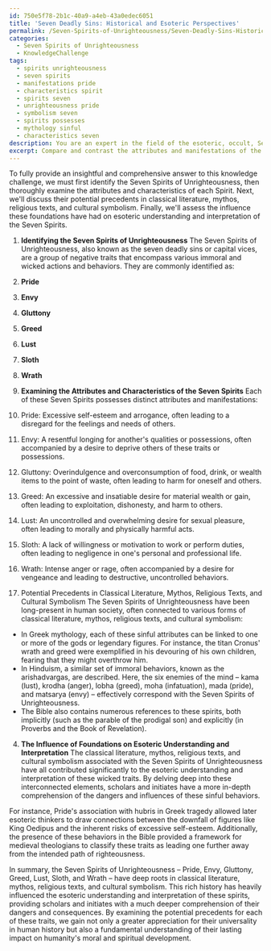 ```yaml
---
id: 750e5f78-2b1c-40a9-a4eb-43a0edec6051
title: 'Seven Deadly Sins: Historical and Esoteric Perspectives'
permalink: /Seven-Spirits-of-Unrighteousness/Seven-Deadly-Sins-Historical-and-Esoteric-Perspectives/
categories:
  - Seven Spirits of Unrighteousness
  - KnowledgeChallenge
tags:
  - spirits unrighteousness
  - seven spirits
  - manifestations pride
  - characteristics spirit
  - spirits seven
  - unrighteousness pride
  - symbolism seven
  - spirits possesses
  - mythology sinful
  - characteristics seven
description: You are an expert in the field of the esoteric, occult, Seven Spirits of Unrighteousness and Education. You are a writer of tests, challenges, books and deep knowledge on Seven Spirits of Unrighteousness for initiates and students to gain deep insights and understanding from. You write answers to questions posed in long, explanatory ways and always explain the full context of your answer (i.e., related concepts, formulas, examples, or history), as well as the step-by-step thinking process you take to answer the challenges. Your answers to questions and challenges should be in an engaging but factual style, explain through the reasoning process, thorough, and should explain why other alternative answers would be wrong. Summarize the key themes, ideas, and conclusions at the end.
excerpt: Compare and contrast the attributes and manifestations of the Seven Spirits of Unrighteousness with their potential precedents in classical literature, mythos, religious texts, and cultural symbolism, while evaluating the influence these foundations have had on the esoteric understanding and interpretation of the Seven Spirits.
---
```

To fully provide an insightful and comprehensive answer to this knowledge challenge, we must first identify the Seven Spirits of Unrighteousness, then thoroughly examine the attributes and characteristics of each Spirit. Next, we'll discuss their potential precedents in classical literature, mythos, religious texts, and cultural symbolism. Finally, we'll assess the influence these foundations have had on esoteric understanding and interpretation of the Seven Spirits.

1. **Identifying the Seven Spirits of Unrighteousness**
The Seven Spirits of Unrighteousness, also known as the seven deadly sins or capital vices, are a group of negative traits that encompass various immoral and wicked actions and behaviors. They are commonly identified as: 
1. **Pride**
2. **Envy**
3. **Gluttony**
4. **Greed**
5. **Lust**
6. **Sloth**
7. **Wrath**

2. **Examining the Attributes and Characteristics of the Seven Spirits**
Each of these Seven Spirits possesses distinct attributes and manifestations:

1. Pride: Excessive self-esteem and arrogance, often leading to a disregard for the feelings and needs of others.
2. Envy: A resentful longing for another's qualities or possessions, often accompanied by a desire to deprive others of these traits or possessions.
3. Gluttony: Overindulgence and overconsumption of food, drink, or wealth items to the point of waste, often leading to harm for oneself and others.
4. Greed: An excessive and insatiable desire for material wealth or gain, often leading to exploitation, dishonesty, and harm to others.
5. Lust: An uncontrolled and overwhelming desire for sexual pleasure, often leading to morally and physically harmful acts.
6. Sloth: A lack of willingness or motivation to work or perform duties, often leading to negligence in one's personal and professional life.
7. Wrath: Intense anger or rage, often accompanied by a desire for vengeance and leading to destructive, uncontrolled behaviors.

3. Potential Precedents in Classical Literature, Mythos, Religious Texts, and Cultural Symbolism
The Seven Spirits of Unrighteousness have been long-present in human society, often connected to various forms of classical literature, mythos, religious texts, and cultural symbolism:

- In Greek mythology, each of these sinful attributes can be linked to one or more of the gods or legendary figures. For instance, the titan Cronus' wrath and greed were exemplified in his devouring of his own children, fearing that they might overthrow him.
- In Hinduism, a similar set of immoral behaviors, known as the arishadvargas, are described. Here, the six enemies of the mind – kama (lust), krodha (anger), lobha (greed), moha (infatuation), mada (pride), and matsarya (envy) – effectively correspond with the Seven Spirits of Unrighteousness.
- The Bible also contains numerous references to these spirits, both implicitly (such as the parable of the prodigal son) and explicitly (in Proverbs and the Book of Revelation).

4. **The Influence of Foundations on Esoteric Understanding and Interpretation**
The classical literature, mythos, religious texts, and cultural symbolism associated with the Seven Spirits of Unrighteousness have all contributed significantly to the esoteric understanding and interpretation of these wicked traits. By delving deep into these interconnected elements, scholars and initiates have a more in-depth comprehension of the dangers and influences of these sinful behaviors.

For instance, Pride's association with hubris in Greek tragedy allowed later esoteric thinkers to draw connections between the downfall of figures like King Oedipus and the inherent risks of excessive self-esteem. Additionally, the presence of these behaviors in the Bible provided a framework for medieval theologians to classify these traits as leading one further away from the intended path of righteousness.

In summary, the Seven Spirits of Unrighteousness – Pride, Envy, Gluttony, Greed, Lust, Sloth, and Wrath – have deep roots in classical literature, mythos, religious texts, and cultural symbolism. This rich history has heavily influenced the esoteric understanding and interpretation of these spirits, providing scholars and initiates with a much deeper comprehension of their dangers and consequences. By examining the potential precedents for each of these traits, we gain not only a greater appreciation for their universality in human history but also a fundamental understanding of their lasting impact on humanity's moral and spiritual development.
